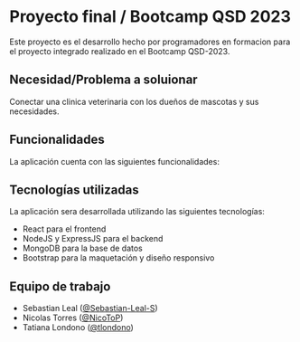 # Proyecto final / Bootcamp QSD 2023

Este proyecto es el desarrollo hecho por programadores en formacion para el proyecto integrado realizado en el Bootcamp QSD-2023.

## Necesidad/Problema a soluionar

Conectar una clinica veterinaria con los dueños de mascotas y sus necesidades.

## Funcionalidades

La aplicación cuenta con las siguientes funcionalidades:

## Tecnologías utilizadas

La aplicación sera desarrollada utilizando las siguientes tecnologías:

- React para el frontend
- NodeJS y ExpressJS para el backend
- MongoDB para la base de datos
- Bootstrap para la maquetación y diseño responsivo

## Equipo de trabajo

- Sebastian Leal ([@Sebastian-Leal-S](https://github.com/Sebastian-Leal-S/))
- Nicolas Torres ([@NicoToP](https://github.com/NicoToP))
- Tatiana Londono ([@tlondono](https://github.com/tlondono))
